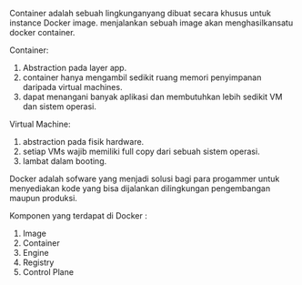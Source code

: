 Container adalah sebuah lingkunganyang dibuat secara khusus untuk instance Docker image. menjalankan sebuah image akan menghasilkansatu docker container.

Container:
1. Abstraction pada layer app.
2. container hanya mengambil sedikit ruang memori penyimpanan daripada virtual machines.
3. dapat menangani banyak aplikasi dan membutuhkan lebih sedikit VM dan sistem operasi.

Virtual Machine:
1. abstraction pada fisik hardware.
2. setiap VMs wajib memiliki full copy dari sebuah sistem operasi.
3. lambat dalam booting.


Docker adalah sofware yang menjadi solusi bagi para progammer untuk menyediakan kode yang bisa dijalankan dilingkungan pengembangan maupun produksi.

Komponen yang terdapat di Docker :
1. Image
2. Container
3. Engine
4. Registry
5. Control Plane
